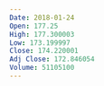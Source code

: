 ```yaml
---
Date: 2018-01-24
Open: 177.25
High: 177.300003
Low: 173.199997
Close: 174.220001
Adj Close: 172.846054
Volume: 51105100
---
```

